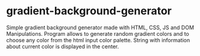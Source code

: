 # gradient-background-generator
Simple gradient background generator made with HTML, CSS, JS and DOM Manipulations. Program allows to generate random gradient colors and to choose any color from the html input color palette. String with information about current color is displayed in the center.
